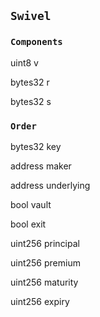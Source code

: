 ## `Swivel`








### `Components`


uint8 v


bytes32 r


bytes32 s


### `Order`


bytes32 key


address maker


address underlying


bool vault


bool exit


uint256 principal


uint256 premium


uint256 maturity


uint256 expiry



